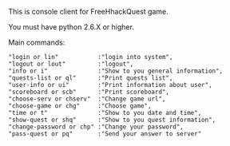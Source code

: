 This is console client for FreeHhackQuest game.

You must have python 2.6.X or higher.

Main commands:

    "login or lin"           :"login into system",
    "logout or lout"         :"logout",
    "info or i"              :"Show to you general information",
    "quests-list or ql"      :"Print quests list",
    "user-info or ui"        :"Print information about user",
    "scoreboard or scb"      :"Print scoreboard",
    "choose-serv or chserv"  :"Change game url",
    "choose-game or chg"     :"Choose game",
    "time or t"              :"Show to you date and time",
    "show-quest or shq"      :"Show to you quest information",
    "change-password or chp" :"Change your password",
    "pass-quest or pq"       :"Send your answer to server"
